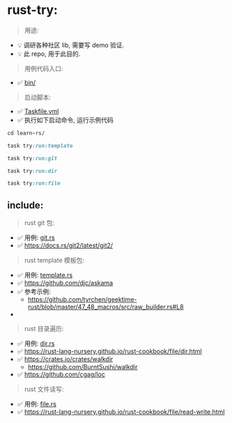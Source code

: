 # rust-try:

> 用途:

- 💡 调研各种社区 lib, 需要写 demo 验证.
- 💡 此 repo, 用于此目的.

> 用例代码入口:

- ✅ [bin/](bin)

> 启动脚本:

- ✅ [Taskfile.yml](Taskfile.yml)
- ✅ 执行如下启动命令, 运行示例代码

```ruby
cd learn-rs/

task try:run:template

task try:run:git

task try:run:dir

task try:run:file

```

## include:

> rust git 包:

- ✅ 用例: [git.rs](bin/git.rs)
- ✅ https://docs.rs/git2/latest/git2/

> rust template 模板包:

- ✅ 用例: [template.rs](bin/template.rs)
- ✅ https://github.com/djc/askama
- ✅ 参考示例:
    - https://github.com/tyrchen/geektime-rust/blob/master/47_48_macros/src/raw_builder.rs#L8
-

> rust 目录遍历:

- ✅ 用例: [dir.rs](bin/dir.rs)
- ✅ https://rust-lang-nursery.github.io/rust-cookbook/file/dir.html
- ✅ https://crates.io/crates/walkdir
    - https://github.com/BurntSushi/walkdir
- ✅ https://github.com/cgag/loc

> rust 文件读写:

- ✅ 用例: [file.rs](bin/file.rs)
- ✅ https://rust-lang-nursery.github.io/rust-cookbook/file/read-write.html
